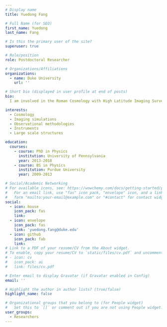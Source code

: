 ```yaml
---
# Display name
title: Yuedong Fang

# Full Name (for SEO)
first_name: Yuedong
last_name: Fang

# Is this the primary user of the site?
superuser: true

# Role/position
role: Postdoctoral Researcher

# Organizations/Affiliations
organizations:
  - name: Duke University
    url: ''

# Short bio (displayed in user profile at end of posts)
bio:
  I am involved in the Roman Cosmology with High Latitude Imaging Survey Project Infrastructure Team (HLIS PIT), as well as Science Ground Segment of ESA Euclid mission.

interests:
  - Cosmology
  - Imaging simulations
  - Observational methodologies
  - Instruments
  - Large scale structures

education:
  courses:
    - course: PhD in Physics
      institution: University of Pennsylvania
      year: 2013-2018
    - course: BS in Physics
      institution: Purdue University
      year: 2009-2013

# Social/Academic Networking
# For available icons, see: https://wowchemy.com/docs/getting-started/page-builder/#icons
#   For an email link, use "fas" icon pack, "envelope" icon, and a link in the
#   form "mailto:your-email@example.com" or "#contact" for contact widget.
social:
  - icon: house
    icon_pack: fas
    link:
  - icon: envelope
    icon_pack: fas
    link: 'yuedong.fang@duke.edu'
  - icon: github
    icon_pack: fab
    link:
# Link to a PDF of your resume/CV from the About widget.
# To enable, copy your resume/CV to `static/files/cv.pdf` and uncomment the lines below.
# - icon: cv
#   icon_pack: ai
#   link: files/cv.pdf

# Enter email to display Gravatar (if Gravatar enabled in Config)
email: ''

# Highlight the author in author lists? (true/false)
highlight_name: false

# Organizational groups that you belong to (for People widget)
#   Set this to `[]` or comment out if you are not using People widget.
user_groups:
  - Researchers
---
```

